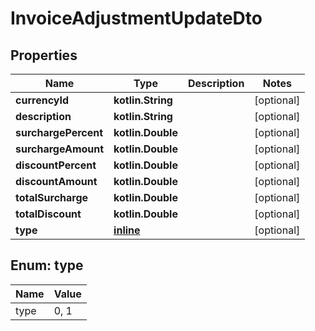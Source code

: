 
# InvoiceAdjustmentUpdateDto

## Properties
| Name | Type | Description | Notes |
| ------------ | ------------- | ------------- | ------------- |
| **currencyId** | **kotlin.String** |  |  [optional] |
| **description** | **kotlin.String** |  |  [optional] |
| **surchargePercent** | **kotlin.Double** |  |  [optional] |
| **surchargeAmount** | **kotlin.Double** |  |  [optional] |
| **discountPercent** | **kotlin.Double** |  |  [optional] |
| **discountAmount** | **kotlin.Double** |  |  [optional] |
| **totalSurcharge** | **kotlin.Double** |  |  [optional] |
| **totalDiscount** | **kotlin.Double** |  |  [optional] |
| **type** | [**inline**](#Type) |  |  [optional] |


<a id="Type"></a>
## Enum: type
| Name | Value |
| ---- | ----- |
| type | 0, 1 |



